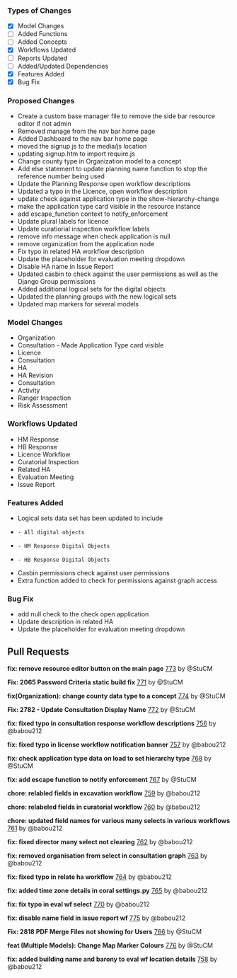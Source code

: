 ### Types of Changes
- [x] Model Changes
- [ ] Added Functions
- [ ] Added Concepts
- [x] Workflows Updated
- [ ] Reports Updated
- [ ] Added/Updated Dependencies
- [x] Features Added
- [x] Bug Fix

### Proposed Changes
- Create a custom base manager file to remove the side bar resource editor if not admin
- Removed manage from the nav bar home page
- Added Dashboard to the nav bar home page
- moved the signup.js to the media/js location
- updating signup.htm to import require.js
- Change county type in Organization model to a concept
- Add else statement to update planning name function to stop the reference number being used
- Update the Planning Response open workflow descriptions
- Updated a typo in the Licence, open workflow description
- update check against application type in the show-hierarchy-change
- make the application type card visible in the resource instance
- add escape_function context to notify_enforcement
- Update plural labels for licence
- Update curatiorial inspection workflow labels
- remove info message when check application is null
- remove organization from the application node
- Fix typo in related HA workflow description
- Update the placeholder for evaluation meeting dropdown
- Disable HA name in Issue Report
- Updated casbin to check against the user permissions as well as the Django Group permissions
- Added additional logical sets for the digital objects
- Updated the planning groups with the new logical sets 
- Updated map markers for several models

### Model Changes
- Organization
- Consultation - Made Application Type card visible
- Licence
- Consultation
- HA
- HA Revision
- Consultation
- Activity
- Ranger Inspection
- Risk Assessment

### Workflows Updated
- HM Response
- HB Response
- Licence Workflow
- Curatorial Inspection
- Related HA
- Evaluation Meeting
- Issue Report

### Features Added
- Logical sets data set has been updated to include
-     - All digital objects
-     - HM Response Digital Objects
-     - HB Response Digital Objects 
- Casbin permissions check against user permissions
- Extra function added to check for permissions against graph access 

### Bug Fix
- add null check to the check open application
- Update description in related HA
- Update the placeholder for evaluation meeting dropdown

## Pull Requests

**fix: remove resource editor button on the main page**
[773](https://github.com/flaxandteal/coral-arches/pull/773) by @StuCM

**Fix: 2065 Password Criteria static build fix**
[771](https://github.com/flaxandteal/coral-arches/pull/771) by @StuCM

**fix(Organization): change county data type to a concept**
[774](https://github.com/flaxandteal/coral-arches/pull/774) by @StuCM

**Fix: 2782 - Update Consultation Display Name**
[772](https://github.com/flaxandteal/coral-arches/pull/772) by @StuCM

**fix: fixed typo in consultation response workflow descriptions**
[756](https://github.com/flaxandteal/coral-arches/pull/756) by @babou212

**fix: fixed typo in license workflow notification banner**
[757](https://github.com/flaxandteal/coral-arches/pull/757) by @babou212

**fix: check application type data on load to set hierarchy type**
[768](https://github.com/flaxandteal/coral-arches/pull/768) by @StuCM

**fix: add escape function to notify enforcement**
[767](https://github.com/flaxandteal/coral-arches/pull/767) by @StuCM

**chore: relabled fields in excavation workflow**
[759](https://github.com/flaxandteal/coral-arches/pull/759) by @babou212

**chore: relabeled fields in curatorial workflow**
[760](https://github.com/flaxandteal/coral-arches/pull/760) by @babou212

**chore: updated field names for various many selects in various workflows**
[761](https://github.com/flaxandteal/coral-arches/pull/761) by @babou212

**fix: fixed director many select not clearing**
[762](https://github.com/flaxandteal/coral-arches/pull/762) by @babou212

**fix: removed organisation from select in consultation graph**
[763](https://github.com/flaxandteal/coral-arches/pull/763) by @babou212

**fix: fixed typo in relate ha workflow**
[764](https://github.com/flaxandteal/coral-arches/pull/764) by @babou212

**fix: added time zone details in coral settings.py**
[765](https://github.com/flaxandteal/coral-arches/pull/765) by @babou212

**fix: fix typo in eval wf select**
[770](https://github.com/flaxandteal/coral-arches/pull/770) by @babou212

**fix: disable name field in issue report wf**
[775](https://github.com/flaxandteal/coral-arches/pull/775) by @babou212

**Fix: 2818 PDF Merge Files not showing for Users**
[766](https://github.com/flaxandteal/coral-arches/pull/766) by @StuCM

**feat (Multiple Models): Change Map Marker Colours**
[776](https://github.com/flaxandteal/coral-arches/pull/776) by @StuCM

**fix: added building name and barony to eval wf location details**
[758](https://github.com/flaxandteal/coral-arches/pull/758) by @babou212

